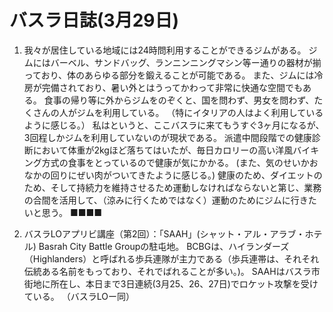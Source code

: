 # バスラ日誌(3月29日)

1. 我々が居住している地域には24時問利用することができるジムがある。
   ジムにはバーベル、サンドバッグ、ランニンニングマシン等ー通りの器材が揃っており、体のあらゆる部分を鍛えることが可能である。
   また、ジムには冷房が完備されており、暑い外とはうってかわって非常に快通な空間でもある。
   食事の帰り等に外からジムをのぞくと、国を問わず、男女を問わず、たくさんの人がジムを利用している。
   （特にイタリアの人はよく利用しているように感じる。）
   私はというと、ここバスラに来てもうすぐ3ヶ月になるが、3回程しかジムを利用していないのが現状である。
   派遣中間段階での健康診断において体重が2kgほど落ちてはいたが、毎日カロリーの高い洋風バイキング方式の食事をとっているので健康が気にかかる。
   (また、気のせいかおなかの回りにぜい肉がついてきたように感じる。)
   健康のため、ダイエットのため、そして持続力を維持させるため運動しなければならないと第じ、業務の合間を活用して、（涼みに行くためではなく）運動のためにジムに行きたいと思う。
   ■■■■

2. バスラLOアプリビ講座（第2回）：「SAAH」(シャット・アル・アラブ・ホテル)
   Basrah City Battle Groupの駐屯地。
   BCBGは、ハイランダーズ（Highlanders）と呼ばれる歩兵連隊が主力である（歩兵連帯は、それそれ伝統ある名前をもっており、それでばれることが多い。)。
   SAAHはバスラ市街地に所在し、本日まで3日連続(3月25、26、27日)でロケット攻撃を受けている。
   （バスラLOー同）
